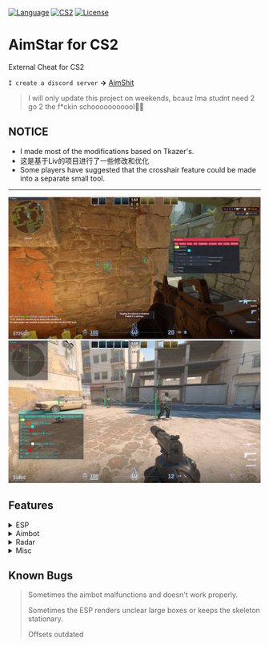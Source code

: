 [![Language](https://img.shields.io/badge/build-C++-blue?style=flat&label=Language)](https://en.wikipedia.org/wiki/C%2B%2B)
[![CS2](https://img.shields.io/badge/Game-CS2-red.svg?style=flat)](https://store.steampowered.com/app/730/CounterStrike_2/) 
[![License](https://img.shields.io/github/license/CowNowK/AimStarCS2.svg?style=flat)](LICENSE)
# AimStar for CS2
External Cheat for CS2

`I create a discord server` **->** [AimShit](https://discord.gg/dqNDkFD6Jw)

> I will only update this project on weekends, bcauz Ima studnt need 2 go 2 the f*ckin schooooooooool👎🏻

## NOTICE
- I made most of the modifications based on Tkazer's.
- 这是基于Liv的项目进行了一些修改和优化
- Some players have suggested that the crosshair feature could be made into a separate small tool.

***
![](/Image1.png)
![](/Image2.png)

## Features

<details>
<summary>ESP</summary>
  
- BoxESP
  
- BoneESP
  
- NameESP
  
- WeaponESP

- DistanceESP

- ~~SexyESP~~
  
- HealthBar
  
- SnapLine
  
- EyeRay

</details>

<details>
<summary>Aimbot</summary>

- Draw Fov

- Bone

- Smooth

- RCS

</details>

<details>
<summary>Radar</summary>

- Styles

- Radar Proportion

- Radar Range

- Radar Background

</details>

<details>
<summary>Misc</summary>

- Bunnyhop

- Triggerbot

- Custom Discoloration Crosshair

- Headshot Line

- Team Check

- OBS Check

- Visibility Check

- Window Style

- Config Saver

</details>

## Known Bugs
> Sometimes the aimbot malfunctions and doesn't work properly.
> 
> Sometimes the ESP renders unclear large boxes or keeps the skeleton stationary.
>
> Offsets outdated
